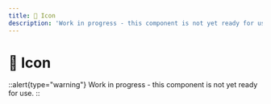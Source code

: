 ```yaml
---
title: 🔴 Icon
description: 'Work in progress - this component is not yet ready for use.'
---
```


# 🔴 Icon

::alert{type="warning"}
Work in progress - this component is not yet ready for use.
::
